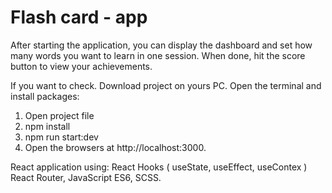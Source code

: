 # Flash card - app

After starting the application, you can display the dashboard and set how many words you want to learn in one session. When done, hit the score button to view your achievements.

If you want to check. Download project on yours PC. Open the terminal and install packages:

1. Open project file
2. npm install
3. npm run start:dev
4. Open the browsers at http://localhost:3000.

React application using: React Hooks ( useState, useEffect, useContex ) React Router, JavaScript ES6, SCSS.